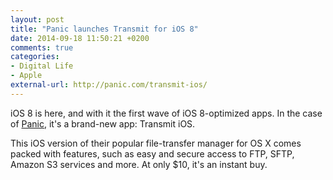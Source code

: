```yaml
---
layout: post
title: "Panic launches Transmit for iOS 8"
date: 2014-09-18 11:50:21 +0200
comments: true
categories: 
- Digital Life
- Apple
external-url: http://panic.com/transmit-ios/
---
```


iOS 8 is here, and with it the first wave of iOS 8-optimized apps. In the case of [Panic](http://panic.com), it's a brand-new app: Transmit iOS.

This iOS version of their popular file-transfer manager for OS X comes packed with features, such as easy and secure access to FTP, SFTP, Amazon S3 services and more. At only $10, it's an instant buy.